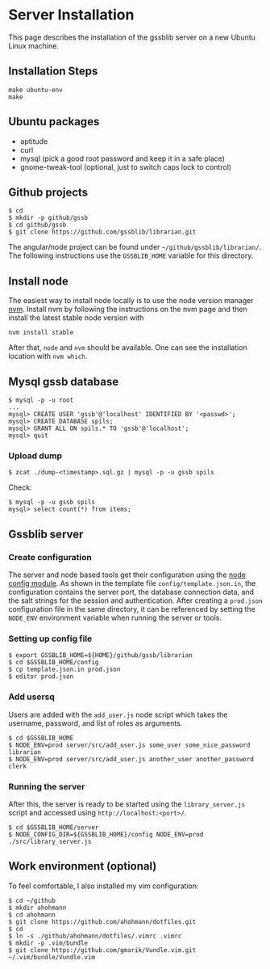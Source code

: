 # Server Installation

This page describes the installation of the gssblib server on
a new Ubuntu Linux machine.

## Installation Steps

```
make ubuntu-env
make
```

## Ubuntu packages

- aptitude
- curl
- mysql (pick a good root password and keep it in a safe place)
- gnome-tweak-tool (optional, just to switch caps lock to control)

## Github projects

```
$ cd
$ mkdir -p github/gssb
$ cd github/gssb
$ git clone https://github.com/gssblib/librarian.git
```

The angular/node project can be found under `~/github/gssblib/librarian/`.
The following instructions use the `GSSBLIB_HOME` variable for this directory.


## Install node

The easiest way to install node locally is to use the node version manager
[nvm][nvm]. Install nvm by following the instructions on the nvm page and
then install the latest stable node version with

```
nvm install stable
```

[nvm]: https://github.com/creationix/nvm

After that, `node` and `nvm` should be available. One can see the installation
location with `nvm which`.

## Mysql gssb database

```
$ mysql -p -u root
...
mysql> CREATE USER 'gssb'@'localhost' IDENTIFIED BY '<passwd>';
mysql> CREATE DATABASE spils;
mysql> GRANT ALL ON spils.* TO 'gssb'@'localhost';
mysql> quit
```

### Upload dump

```
$ zcat ./dump-<timestamp>.sql.gz | mysql -p -u gssb spils
```

Check:

```
$ mysql -p -u gssb spils
mysql> select count(*) from items;
```

## Gssblib server

### Create configuration

The server and node based tools get their configuration using the [node config
module][node-config-module].  As shown in the template file
`config/template.json.in`, the configuration contains the server port, the
database connection data, and the salt strings for the session and
authentication.  After creating a `prod.json` configuration file in the same
directory, it can be referenced by setting the `NODE_ENV` environment variable
when running the server or tools.

[node-config-module]: https://github.com/lorenwest/node-config

### Setting up config file

```
$ export GSSBLIB_HOME=${HOME}/github/gssb/librarian
$ cd $GSSBLIB_HOME/config
$ cp template.json.in prod.json
$ editor prod.json
```

### Add usersq

Users are added with the `add_user.js` node script which takes the username,
password, and list of roles as arguments.

```
$ cd $GSSBLIB_HOME
$ NODE_ENV=prod server/src/add_user.js some_user some_nice_password librarian
$ NODE_ENV=prod server/src/add_user.js another_user another_password clerk
```

### Running the server

After this, the server is ready to be started using the `library_server.js`
script and accessed using `http://localhost:<port>/`.

```
$ cd $GSSBLIB_HOME/server
$ NODE_CONFIG_DIR=${GSSBLIB_HOME}/config NODE_ENV=prod ./src/library_server.js
```

## Work environment (optional)

To feel comfortable, I also installed my vim configuration:

```
$ cd ~/github
$ mkdir ahohmann
$ cd ahohmann
$ git clone https://github.com/ahohmann/dotfiles.git
$ cd
$ ln -s ./github/ahohmann/dotfiles/.vimrc .vimrc
$ mkdir -p .vim/bundle
$ git clone https://github.com/gmarik/Vundle.vim.git ~/.vim/bundle/Vundle.vim
```


